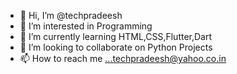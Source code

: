 - 👋 Hi, I’m @techpradeesh
- 👀 I’m interested in Programming
- 🌱 I’m currently learning HTML,CSS,Flutter,Dart
- 💞️ I’m looking to collaborate on Python Projects
- 📫 How to reach me ...techpradeesh@yahoo.co.in

<!---
techpradeesh/techpradeesh is a ✨ special ✨ repository because its `README.md` (this file) appears on your GitHub profile.
You can click the Preview link to take a look at your changes.
--->
